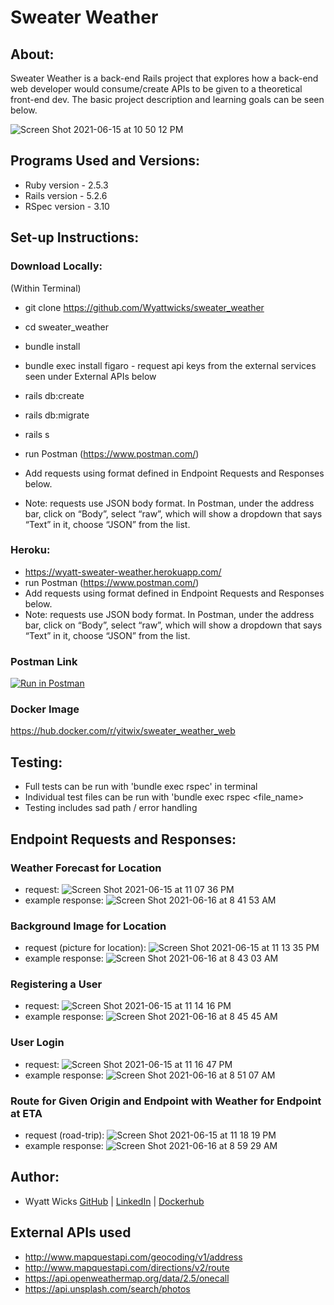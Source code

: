 # Sweater Weather

## About: 
Sweater Weather is a back-end Rails project that explores how a back-end web developer would consume/create APIs to be given to a theoretical front-end dev. The basic project description and learning goals can be seen below. 

![Screen Shot 2021-06-15 at 10 50 12 PM](https://user-images.githubusercontent.com/74991865/122160240-d2799b80-ce2c-11eb-8ca3-a7004e47b9e1.png)

## Programs Used and Versions: 
  - Ruby version - 2.5.3
  - Rails version - 5.2.6
  - RSpec version - 3.10

## Set-up Instructions:
### Download Locally: 
  (Within Terminal)
   - git clone https://github.com/Wyattwicks/sweater_weather
   - cd sweater_weather
   - bundle install
   - bundle exec install figaro
    - request api keys from the external services seen under External APIs below
    
   - rails db:create
   - rails db:migrate
   - rails s 
   - run Postman (https://www.postman.com/)
 - Add requests using format defined in Endpoint Requests and Responses below.
 - Note: requests use JSON body format. In Postman, under the address bar, click on “Body”, select “raw”, which will show a dropdown that says “Text” in it, choose “JSON” from the list.
 
### Heroku:
 - https://wyatt-sweater-weather.herokuapp.com/
 - run Postman (https://www.postman.com/)
 - Add requests using format defined in Endpoint Requests and Responses below.
 - Note: requests use JSON body format. In Postman, under the address bar, click on “Body”, select “raw”, which will show a dropdown that says “Text” in it, choose “JSON” from the list.

 ### Postman Link
 [![Run in Postman](https://run.pstmn.io/button.svg)](https://app.getpostman.com/run-collection/15721777-61b82803-8a03-45ec-b998-5f735bcb3f57?action=collection%2Ffork&collection-url=entityId%3D15721777-61b82803-8a03-45ec-b998-5f735bcb3f57%26entityType%3Dcollection%26workspaceId%3D3d084559-ed5b-43a5-981c-35220453a7d7)
 
 ### Docker Image
 https://hub.docker.com/r/yitwix/sweater_weather_web
  
 ## Testing:
  - Full tests can be run with 'bundle exec rspec' in terminal
  - Individual test files can be run with 'bundle exec rspec <file_name>
  - Testing includes sad path / error handling
  
## Endpoint Requests and Responses: 
### Weather Forecast for Location
  - request: ![Screen Shot 2021-06-15 at 11 07 36 PM](https://user-images.githubusercontent.com/74991865/122161199-87608800-ce2e-11eb-8980-be84fb75a04c.png)
  - example response: ![Screen Shot 2021-06-16 at 8 41 53 AM](https://user-images.githubusercontent.com/74991865/122240096-ba326c80-ce7e-11eb-8be3-89021869d99c.png)
### Background Image for Location
  - request (picture for location): ![Screen Shot 2021-06-15 at 11 13 35 PM](https://user-images.githubusercontent.com/74991865/122161670-56348780-ce2f-11eb-9086-d5e67e3fe2c0.png)
  - example response: ![Screen Shot 2021-06-16 at 8 43 03 AM](https://user-images.githubusercontent.com/74991865/122240290-e3eb9380-ce7e-11eb-944f-0bcd56877642.png)
### Registering a User
  - request: ![Screen Shot 2021-06-15 at 11 14 16 PM](https://user-images.githubusercontent.com/74991865/122161751-7d8b5480-ce2f-11eb-95a6-df98dbc517d8.png)
  - example response: ![Screen Shot 2021-06-16 at 8 45 45 AM](https://user-images.githubusercontent.com/74991865/122240843-4f356580-ce7f-11eb-8296-d1c028466841.png)
### User Login
  - request: ![Screen Shot 2021-06-15 at 11 16 47 PM](https://user-images.githubusercontent.com/74991865/122161896-cf33df00-ce2f-11eb-99f0-922ef9584661.png)
  - example response: ![Screen Shot 2021-06-16 at 8 51 07 AM](https://user-images.githubusercontent.com/74991865/122241746-07630e00-ce80-11eb-9e9a-d57b14bed8cd.png)
### Route for Given Origin and Endpoint with Weather for Endpoint at ETA
  - request (road-trip): ![Screen Shot 2021-06-15 at 11 18 19 PM](https://user-images.githubusercontent.com/74991865/122161993-00141400-ce30-11eb-9241-30ad051c6d1c.png)
  - example response: ![Screen Shot 2021-06-16 at 8 59 29 AM](https://user-images.githubusercontent.com/74991865/122243253-35951d80-ce81-11eb-9441-18767386aabc.png)

## Author:
* Wyatt Wicks [GitHub](https://github.com/Wyattwicks) | [LinkedIn](https://www.linkedin.com/in/wyattwicks/) | [Dockerhub](https://hub.docker.com/u/yitwix)


## External APIs used
  - http://www.mapquestapi.com/geocoding/v1/address
  - http://www.mapquestapi.com/directions/v2/route
  - https://api.openweathermap.org/data/2.5/onecall
  - https://api.unsplash.com/search/photos
